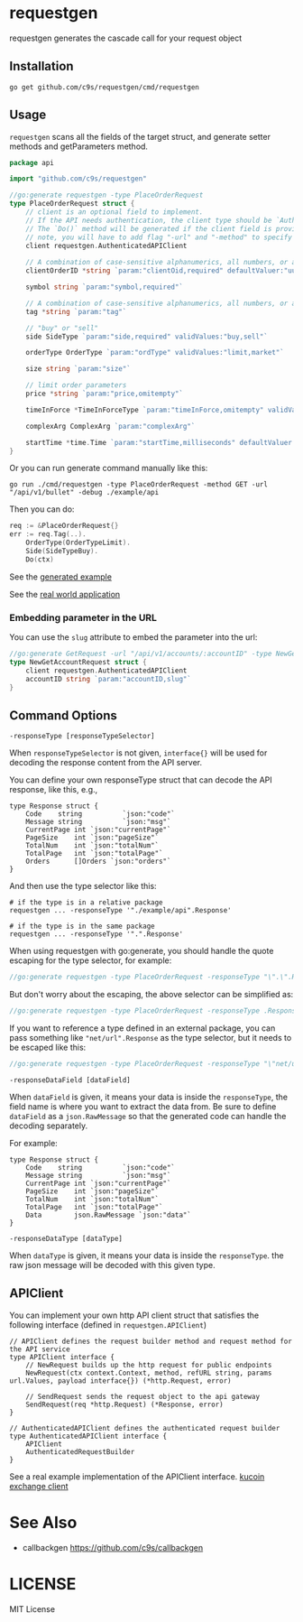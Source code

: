 # requestgen

<!--
[![Go Report Card](https://goreportcard.com/badge/github.com/c9s/requestgen)](https://goreportcard.com/report/github.com/c9s/requestgen)
-->

requestgen generates the cascade call for your request object

## Installation

```
go get github.com/c9s/requestgen/cmd/requestgen
```

## Usage

`requestgen` scans all the fields of the target struct, and generate setter
methods and getParameters method.

```go
package api

import "github.com/c9s/requestgen"

//go:generate requestgen -type PlaceOrderRequest
type PlaceOrderRequest struct {
	// client is an optional field to implement.
	// If the API needs authentication, the client type should be `AuthenticatedAPIClient`. Otherwise, `APIClient`.
	// The `Do()` method will be generated if the client field is provided.
	// note, you will have to add flag "-url" and "-method" to specify your endpoint and the request method.
	client requestgen.AuthenticatedAPIClient
	
	// A combination of case-sensitive alphanumerics, all numbers, or all letters of up to 32 characters.
	clientOrderID *string `param:"clientOid,required" defaultValuer:"uuid()"`

	symbol string `param:"symbol,required"`

	// A combination of case-sensitive alphanumerics, all numbers, or all letters of up to 8 characters.
	tag *string `param:"tag"`

	// "buy" or "sell"
	side SideType `param:"side,required" validValues:"buy,sell"`

	orderType OrderType `param:"ordType" validValues:"limit,market"`

	size string `param:"size"`

	// limit order parameters
	price *string `param:"price,omitempty"`

	timeInForce *TimeInForceType `param:"timeInForce,omitempty" validValues:"GTC,GTT,FOK"`

	complexArg ComplexArg `param:"complexArg"`

	startTime *time.Time `param:"startTime,milliseconds" defaultValuer:"now()"`
}
```

Or you can run generate command manually like this:

```shell
go run ./cmd/requestgen -type PlaceOrderRequest -method GET -url "/api/v1/bullet" -debug ./example/api 
```

Then you can do:

```go
req := &PlaceOrderRequest{}
err := req.Tag(..).
	OrderType(OrderTypeLimit).
	Side(SideTypeBuy).
	Do(ctx)
```

See the [generated example](./example/api/place_order_request_accessors.go)

See the [real world application](https://github.com/c9s/bbgo/blob/main/pkg/exchange/kucoin/kucoinapi/marketdata.go#L3)

### Embedding parameter in the URL

You can use the `slug` attribute to embed the parameter into the url:

```go
//go:generate GetRequest -url "/api/v1/accounts/:accountID" -type NewGetAccountRequest -responseDataType []Account
type NewGetAccountRequest struct {
	client requestgen.AuthenticatedAPIClient
	accountID string `param:"accountID,slug"`
}
```

## Command Options

`-responseType [responseTypeSelector]`

When `responseTypeSelector` is not given, `interface{}` will be used for decoding the response content from the API server.

You can define your own responseType struct that can decode the API response, like this, e.g.,

```
type Response struct {
	Code    string          `json:"code"`
	Message string          `json:"msg"`
	CurrentPage int `json:"currentPage"`
	PageSize    int `json:"pageSize"`
	TotalNum    int `json:"totalNum"`
	TotalPage   int `json:"totalPage"`
	Orders      []Orders `json:"orders"`
}
```

And then use the type selector like this:

```shell
# if the type is in a relative package
requestgen ... -responseType '"./example/api".Response'

# if the type is in the same package
requestgen ... -responseType '".".Response'
```


When using requestgen with go:generate, you should handle the quote escaping
for the type selector, for example:


```go
//go:generate requestgen -type PlaceOrderRequest -responseType "\".\".Response" -responseDataField Data -responseDataType "\".\"Order"
```

But don't worry about the escaping, the above selector can be simplified as:

```go
//go:generate requestgen -type PlaceOrderRequest -responseType .Response -responseDataField Data -responseDataType .Order
```

If you want to reference a type defined in an external package, you can pass
something like `"net/url".Response` as the type selector, but it needs to be
escaped like this:

```go
//go:generate requestgen -type PlaceOrderRequest -responseType "\"net/url\".Response"
```


`-responseDataField [dataField]`

When `dataField` is given, it means your data is inside the `responseType`, the field name is where you want to extract the data from.
Be sure to define `dataField` as a `json.RawMessage` so that the generated code can handle the decoding separately.

For example:

```
type Response struct {
	Code    string          `json:"code"`
	Message string          `json:"msg"`
	CurrentPage int `json:"currentPage"`
	PageSize    int `json:"pageSize"`
	TotalNum    int `json:"totalNum"`
	TotalPage   int `json:"totalPage"`
	Data        json.RawMessage `json:"data"`
}
```

`-responseDataType [dataType]` 

When `dataType` is given, it means your data is inside the `responseType`. the raw json message will be decoded with this given type.


## APIClient

You can implement your own http API client struct that satisfies the following
interface (defined in `requestgen.APIClient`)

```
// APIClient defines the request builder method and request method for the API service
type APIClient interface {
	// NewRequest builds up the http request for public endpoints
	NewRequest(ctx context.Context, method, refURL string, params url.Values, payload interface{}) (*http.Request, error)

	// SendRequest sends the request object to the api gateway
	SendRequest(req *http.Request) (*Response, error)
}

// AuthenticatedAPIClient defines the authenticated request builder
type AuthenticatedAPIClient interface {
	APIClient
	AuthenticatedRequestBuilder
}
```

See a real example implementation of the APIClient interface. [kucoin exchange client](./example/api/client.go)

# See Also

- callbackgen <https://github.com/c9s/callbackgen>

# LICENSE

MIT License
